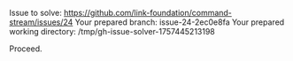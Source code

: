 Issue to solve: https://github.com/link-foundation/command-stream/issues/24
Your prepared branch: issue-24-2ec0e8fa
Your prepared working directory: /tmp/gh-issue-solver-1757445213198

Proceed.